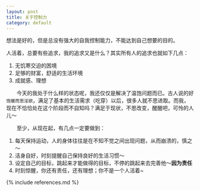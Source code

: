 ```yaml
---
layout: post
title: 关于控制力
category: default
---
```


想法是好的，但是总没有强大的自我控制能力，不能达到自己想要的目的。

  人活着，总要有些追求，我的追求又是什么？其实所有人的追求也就如下几点：

  1. 无饥寒交迫的困境
  2. 足够的财富，舒适的生活环境
  3. 成就感、理想

  　　今天的我处于什么样的状态呢，我还仅仅是解决了温饱问题而已。古人说的好`饱暖而思淫欲`，满足了基本的生活需求（吃穿）以后，很多人就不思进取。而我，现在不恰恰处在这个阶段而不自知吗？满足于现状，不思改变，醒醒吧，可怜的人儿～

  　　至少，从现在起，有几点一定要做到：
  
  1. 每天保持运动，人的身体往往是在不知不觉之间出现问题，从而崩溃的，慎之～
  2. 洁身自好，时刻提醒自己保持良好的生活习惯～
  3. 设定自己的目标，跳起来才能做得的目标，不停的跳起来去完善他～**因为责任**
  4. 时刻惊醒，你还有责任，还有理想；你不是一个人活着~

{% include references.md %}
